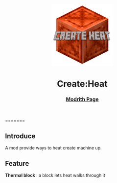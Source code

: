 <p align="center"><img src="./src/main/resources/icon.png" alt="Logo" width="200"></p>
<h1 align="center">Create:Heat <br></h1>
    <h3 align="center"><a href="https://modrinth.com/mod/create-heat">Modrith Page</a>
    </h3><br><br>
=======

## Introduce

A mod provide ways to heat create machine up.

## Feature

**Thermal block** : a block lets heat walks through it